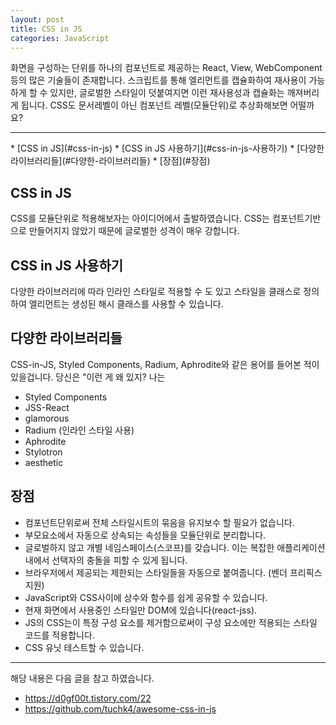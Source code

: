 ```yaml
---
layout: post
title: CSS in JS
categories: JavaScript
---
```


화면을 구성하는 단위를 하나의 컴포넌트로 제공하는 React, View, WebComponent등의 많은 기술들이 존재합니다. 스크립트를 통해 엘리먼트를 캡슐화하여 재사용이 가능하게 할 수 있지만, 글로벌한 스타일이 덧붙여지면 이런 재사용성과 캡슐화는 깨져버리게 됩니다. CSS도 문서레벨이 아닌 컴포넌트 레벨(모듈단위)로 추상화해보면 어떨까요?

<hr />
<!-- vscode-markdown-toc -->
* [CSS in JS](#css-in-js)
* [CSS in JS 사용하기](#css-in-js-사용하기)
* [다양한 라이브러리들](#다양한-라이브러리들)
* [장점](#장점)

<!-- vscode-markdown-toc-config
	numbering=false
	autoSave=true
	/vscode-markdown-toc-config -->
<!-- /vscode-markdown-toc -->

## <a name='css-in-js'></a>CSS in JS

CSS를 모듈단위로 적용해보자는 아이디어에서 출발하였습니다. CSS는 컴포넌트기반으로 만들어지지 않았기 때문에 글로벌한 성격이 매우 강합니다.

## <a name='css-in-js-사용하기'></a>CSS in JS 사용하기

다양한 라이브러리에 따라 인라인 스타일로 적용할 수 도 있고 스타일을 클래스로 정의하여 엘리먼트는 생성된 해시 클래스를 사용할 수 있습니다.

## <a name='다양한-라이브러리들'></a>다양한 라이브러리들

CSS-in-JS, Styled Components, Radium, Aphrodite와 같은 용어를 들어본 적이 있을겁니다. 당신은 "이런 게 왜 있지? 나는

- Styled Components
- JSS-React
- glamorous
- Radium (인라인 스타일 사용)
- Aphrodite
- Stylotron
- aesthetic

## <a name='장점'></a>장점

- 컴포넌트단위로써 전체 스타일시트의 묶음을 유지보수 할 필요가 없습니다.
- 부모요소에서 자동으로 상속되는 속성들을 모듈단위로 분리합니다.
- 글로벌하지 않고 개별 네임스페이스(스코프)를 갖습니다. 이는 복잡한 애플리케이션 내에서 선택자의 충돌을 피할 수 있게 됩니다.
- 브라우저에서 제공되는 제한되는 스타일들을 자동으로 붙여줍니다. (벤더 프리픽스 지원)
- JavaScript와 CSS사이에 상수와 함수를 쉽게 공유할 수 있습니다.
- 현재 화면에서 사용중인 스타일만 DOM에 있습니다(react-jss).
- JS의 CSS는이 특정 구성 요소를 제거함으로써이 구성 요소에만 적용되는 스타일 코드를 적용합니다.
- CSS 유닛 테스트할 수 있습니다.

---

해당 내용은 다음 글을 참고 하였습니다.

- https://d0gf00t.tistory.com/22
- https://github.com/tuchk4/awesome-css-in-js

